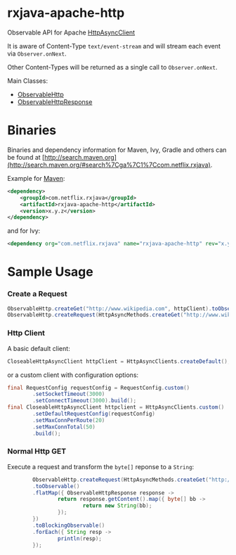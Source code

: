 # rxjava-apache-http

Observable API for Apache [HttpAsyncClient](http://hc.apache.org/httpcomponents-asyncclient-dev/)

It is aware of Content-Type `text/event-stream` and will stream each event via `Observer.onNext`.

Other Content-Types will be returned as a single call to `Observer.onNext`.

Main Classes:

- [ObservableHttp](https://github.com/Netflix/RxJava/blob/master/rxjava-contrib/rxjava-apache-http/src/main/java/rx/apache/http/ObservableHttp.java)
- [ObservableHttpResponse](https://github.com/Netflix/RxJava/blob/master/rxjava-contrib/rxjava-apache-http/src/main/java/rx/apache/http/ObservableHttpResponse.java)


# Binaries

Binaries and dependency information for Maven, Ivy, Gradle and others can be found at [http://search.maven.org](http://search.maven.org/#search%7Cga%7C1%7Ccom.netflix.rxjava).

Example for [Maven](http://search.maven.org/#search%7Cga%7C1%7Ca%3A%22rxjava-apache-http%22):

```xml
<dependency>
    <groupId>com.netflix.rxjava</groupId>
    <artifactId>rxjava-apache-http</artifactId>
    <version>x.y.z</version>
</dependency>
```

and for Ivy:

```xml
<dependency org="com.netflix.rxjava" name="rxjava-apache-http" rev="x.y.z" />
```

# Sample Usage

### Create a Request

```java
ObservableHttp.createGet("http://www.wikipedia.com", httpClient).toObservable();
ObservableHttp.createRequest(HttpAsyncMethods.createGet("http://www.wikipedia.com"), httpClient).toObservable();
```

### Http Client

A basic default client:

```java
CloseableHttpAsyncClient httpClient = HttpAsyncClients.createDefault();
```

or a custom client with configuration options:

```java
final RequestConfig requestConfig = RequestConfig.custom()
        .setSocketTimeout(3000)
        .setConnectTimeout(3000).build();
final CloseableHttpAsyncClient httpclient = HttpAsyncClients.custom()
        .setDefaultRequestConfig(requestConfig)
        .setMaxConnPerRoute(20)
        .setMaxConnTotal(50)
        .build();
```

### Normal Http GET

Execute a request and transform the `byte[]` reponse to a `String`:

```groovy
        ObservableHttp.createRequest(HttpAsyncMethods.createGet("http://www.wikipedia.com"), client)
        .toObservable()
        .flatMap({ ObservableHttpResponse response ->
                return response.getContent().map({ byte[] bb ->
                        return new String(bb);
                });
        })
        .toBlockingObservable()
        .forEach({ String resp -> 
                println(resp);
        });
```





